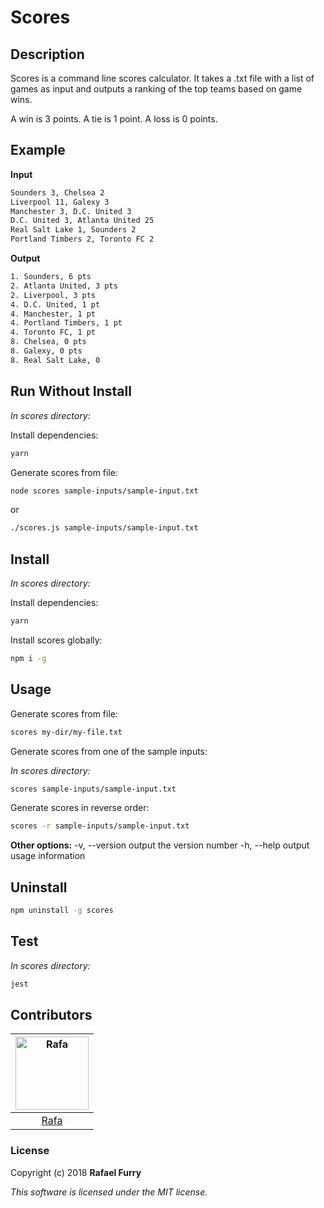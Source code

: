 # Scores

## Description

Scores is a command line scores calculator. It takes a .txt file with a list
of games as input and outputs a ranking of the top teams based on game wins.

A win is 3 points.
A tie is 1 point.
A loss is 0 points.

## Example
**Input**
```bash
Sounders 3, Chelsea 2
Liverpool 11, Galexy 3
Manchester 3, D.C. United 3
D.C. United 3, Atlanta United 25
Real Salt Lake 1, Sounders 2
Portland Timbers 2, Toronto FC 2

```

**Output**
```bash
1. Sounders, 6 pts
2. Atlanta United, 3 pts
2. Liverpool, 3 pts
4. D.C. United, 1 pt
4. Manchester, 1 pt
4. Portland Timbers, 1 pt
4. Toronto FC, 1 pt
8. Chelsea, 0 pts
8. Galexy, 0 pts
8. Real Salt Lake, 0

```

## Run Without Install

_In scores directory:_

Install dependencies:

```bash
yarn
```

Generate scores from file:

```bash
node scores sample-inputs/sample-input.txt
```

or

```bash
./scores.js sample-inputs/sample-input.txt
```

## Install

_In scores directory:_

Install dependencies:

```bash
yarn
```

Install scores globally:

```bash
npm i -g
```

## Usage

Generate scores from file:

```bash
scores my-dir/my-file.txt
```

Generate scores from one of the sample inputs:

_In scores directory:_

```bash
scores sample-inputs/sample-input.txt
```

Generate scores in reverse order:

```bash
scores -r sample-inputs/sample-input.txt
```

**Other options:**
-v, --version output the version number
-h, --help output usage information

## Uninstall

```bash
npm uninstall -g scores
```

## Test

_In scores directory:_

```bash
jest
```

## Contributors

| [<img alt="Rafa" src="https://avatars0.githubusercontent.com/u/13779974?s=460&v=4" width="117">](https://github.com/bullthistle) |
|:---:|
|[Rafa](https://github.com/bullthistle)

### License

Copyright (c) 2018 **Rafael Furry**

*This software is licensed under the MIT license.*